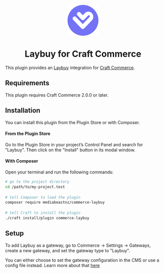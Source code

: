 <p align="center"><img src="./src/icon.svg" width="100" height="100" alt="Laybuy for Craft Commerce icon"></p>

<h1 align="center">Laybuy for Craft Commerce</h1>

This plugin provides an [Laybuy](https://www.laybuy.com) integration for [Craft Commerce](https://craftcms.com/commerce).

## Requirements

This plugin requires Craft Commerce 2.0.0 or later.

## Installation

You can install this plugin from the Plugin Store or with Composer.

#### From the Plugin Store

Go to the Plugin Store in your project’s Control Panel and search for "Laybuy". Then click on the "Install" button in its modal window.

#### With Composer

Open your terminal and run the following commands:

```bash
# go to the project directory
cd /path/to/my-project.test

# tell Composer to load the plugin
composer require mediabeastnz/commerce-laybuy

# tell Craft to install the plugin
./craft install/plugin commerce-laybuy
```

## Setup

To add Laybuy as a gateway, go to Commerce → Settings → Gateways, create a new gateway, and set the gateway type to "Laybuy".

You can either choose to set the gateway configuration in the CMS or use a config file instead. Learn more about that [here](https://docs.craftcms.com/commerce/v2/gateway-config.html#gateway-configuration)
